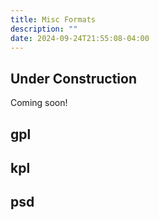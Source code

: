 ```yaml
---
title: Misc Formats
description: ""
date: 2024-09-24T21:55:08-04:00
---
```


## Under Construction

Coming soon!

## gpl

## kpl

## psd
